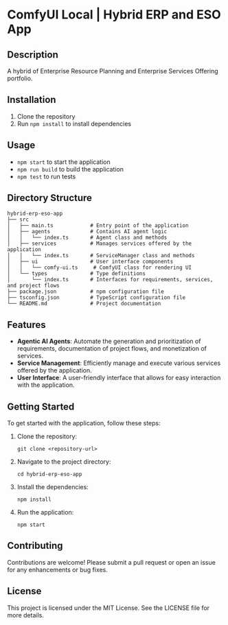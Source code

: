 # ComfyUI Local | Hybrid ERP and ESO App

## Description
A hybrid of Enterprise Resource Planning and Enterprise Services Offering portfolio.

## Installation
1. Clone the repository
2. Run `npm install` to install dependencies

## Usage
- `npm start` to start the application
- `npm run build` to build the application
- `npm test` to run tests

## Directory Structure
```
hybrid-erp-eso-app
├── src
│   ├── main.ts            # Entry point of the application
│   ├── agents             # Contains AI agent logic
│   │   └── index.ts       # Agent class and methods
│   ├── services           # Manages services offered by the application
│   │   └── index.ts       # ServiceManager class and methods
│   ├── ui                 # User interface components
│   │   └── comfy-ui.ts     # ComfyUI class for rendering UI
│   └── types              # Type definitions
│       └── index.ts       # Interfaces for requirements, services, and project flows
├── package.json           # npm configuration file
├── tsconfig.json          # TypeScript configuration file
└── README.md              # Project documentation
```

## Features
- **Agentic AI Agents**: Automate the generation and prioritization of requirements, documentation of project flows, and monetization of services.
- **Service Management**: Efficiently manage and execute various services offered by the application.
- **User Interface**: A user-friendly interface that allows for easy interaction with the application.

## Getting Started
To get started with the application, follow these steps:

1. Clone the repository:
   ```
   git clone <repository-url>
   ```

2. Navigate to the project directory:
   ```
   cd hybrid-erp-eso-app
   ```

3. Install the dependencies:
   ```
   npm install
   ```

4. Run the application:
   ```
   npm start
   ```

## Contributing
Contributions are welcome! Please submit a pull request or open an issue for any enhancements or bug fixes.

## License
This project is licensed under the MIT License. See the LICENSE file for more details.